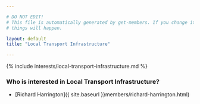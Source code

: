 ```yaml
---

# DO NOT EDIT!
# This file is automatically generated by get-members. If you change it, bad
# things will happen.

layout: default
title: "Local Transport Infrastructure"

---
```


{% include interests/local-transport-infrastructure.md %}

### Who is interested in Local Transport Infrastructure?


* [Richard Harrington]({ site.baseurl }}members/richard-harrington.html)
